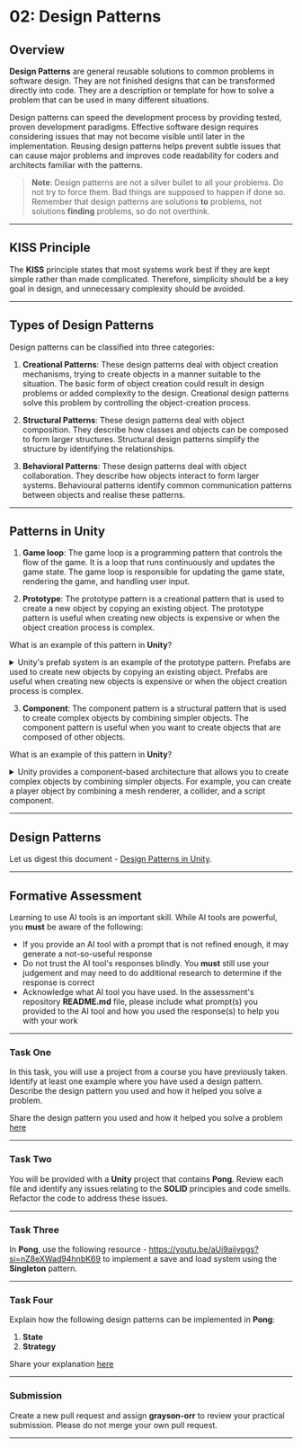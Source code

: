 # 02: Design Patterns

## Overview

**Design Patterns** are general reusable solutions to common problems in software design. They are not finished designs that can be transformed directly into code. They are a description or template for how to solve a problem that can be used in many different situations.

Design patterns can speed the development process by providing tested, proven development paradigms. Effective software design requires considering issues that may not become visible until later in the implementation. Reusing design patterns helps prevent subtle issues that can cause major problems and improves code readability for coders and architects familiar with the patterns.

> **Note**: Design patterns are not a silver bullet to all your problems. Do not try to force them. Bad things are supposed to happen if done so. Remember that design patterns are solutions **to** problems, not solutions **finding** problems, so do not overthink.

---

## KISS Principle

The **KISS** principle states that most systems work best if they are kept simple rather than made complicated. Therefore, simplicity should be a key goal in design, and unnecessary complexity should be avoided.

---

## Types of Design Patterns

Design patterns can be classified into three categories:

1. **Creational Patterns**: These design patterns deal with object creation mechanisms, trying to create objects in a manner suitable to the situation. The basic form of object creation could result in design problems or added complexity to the design. Creational design patterns solve this problem by controlling the object-creation process.

2. **Structural Patterns**: These design patterns deal with object composition. They describe how classes and objects can be composed to form larger structures. Structural design patterns simplify the structure by identifying the relationships.

3. **Behavioral Patterns**: These design patterns deal with object collaboration. They describe how objects interact to form larger systems. Behavioural patterns identify common communication patterns between objects and realise these patterns.

---

## Patterns in Unity

1. **Game loop**: The game loop is a programming pattern that controls the flow of the game. It is a loop that runs continuously and updates the game state. The game loop is responsible for updating the game state, rendering the game, and handling user input.

2. **Prototype**: The prototype pattern is a creational pattern that is used to create a new object by copying an existing object. The prototype pattern is useful when creating new objects is expensive or when the object creation process is complex. 

What is an example of this pattern in **Unity**? 

<details>

<summary>
Unity's prefab system is an example of the prototype pattern. Prefabs are used to create new objects by copying an existing object. Prefabs are useful when creating new objects is expensive or when the object creation process is complex.
</summary>

</details>

3. **Component**: The component pattern is a structural pattern that is used to create complex objects by combining simpler objects. The component pattern is useful when you want to create objects that are composed of other objects.

What is an example of this pattern in **Unity**?

<details>

<summary>Unity provides a component-based architecture that allows you to create complex objects by combining simpler objects. For example, you can create a player object by combining a mesh renderer, a collider, and a script component.
</summary>

</details>

---

## Design Patterns

Let us digest this document - [Design Patterns in Unity](https://bit.ly/4kc3EnQ).

---

## Formative Assessment

Learning to use AI tools is an important skill. While AI tools are powerful, you **must** be aware of the following:

- If you provide an AI tool with a prompt that is not refined enough, it may generate a not-so-useful response
- Do not trust the AI tool's responses blindly. You **must** still use your judgement and may need to do additional research to determine if the response is correct
- Acknowledge what AI tool you have used. In the assessment's repository **README.md** file, please include what prompt(s) you provided to the AI tool and how you used the response(s) to help you with your work
---

### Task One

In this task, you will use a project from a course you have previously taken. Identify at least one example where you have used a design pattern. Describe the design pattern you used and how it helped you solve a problem.

Share the design pattern you used and how it helped you solve a problem [here](https://github.com/otago-polytechnic-bit-courses/ID737001-game-development/discussions/3)

---

### Task Two

You will be provided with a **Unity** project that contains **Pong**. Review each file and identify any issues relating to the **SOLID** principles and code smells. Refactor the code to address these issues.

---

### Task Three

In **Pong**, use the following resource - https://youtu.be/aUi9aijvpgs?si=nZ8eXWad94hnbK69 to implement a save and load system using the **Singleton** pattern.

---

### Task Four

Explain how the following design patterns can be implemented in **Pong**:

1. **State**
2. **Strategy**

Share your explanation [here](https://github.com/otago-polytechnic-bit-courses/ID737001-game-development/discussions/3)

---

### Submission

Create a new pull request and assign **grayson-orr** to review your practical submission. Please do not merge your own pull request.

---